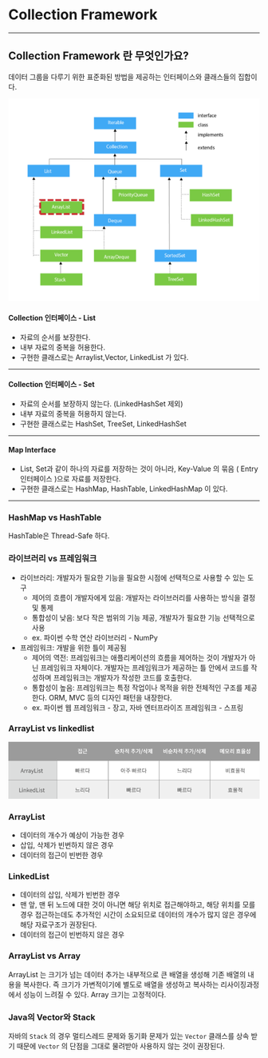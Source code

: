 
# Collection Framework

---
## Collection Framework 란 무엇인가요?
데이터 그룹을 다루기 위한 표준화된 방법을 제공하는 인터페이스와 클래스들의 집합이다.

![img_2.png](img_2.png)



#### Collection 인터페이스 - List
* 자료의 순서를 보장한다.
* 내부 자료의 중복을 허용한다.
* 구현한 클래스로는 Arraylist,Vector, LinkedList 가 있다.
---
#### Collection 인터페이스 - Set
* 자료의 순서를 보장하지 않는다. (LinkedHashSet 제외)
* 내부 자료의 중복을 허용하지 않는다.
* 구현한 클래스로는 HashSet, TreeSet, LinkedHashSet
---
#### Map Interface
   * List, Set과 같이 하나의 자료를 저장하는 것이 아니라, Key-Value 의 묶음 ( Entry 인터페이스 )으로 자료를 저장한다.
  * 구현한 클래스로는 HashMap, HashTable, LinkedHashMap 이 있다.
---

### HashMap vs HashTable
HashTable은 Thread-Safe 하다.

### 라이브러리 vs 프레임워크
* 라이브러리: 개발자가 필요한 기능을 필요한 시점에 선택적으로 사용할 수 있는 도구 
  * 제어의 흐름이 개발자에게 있음: 개발자는 라이브러리를 사용하는 방식을 결정 및 통제
  * 통합성이 낮음: 보다 작은 범위의 기능 제공, 개발자가 필요한 기능 선택적으로 사용
  * ex. 파이썬 수학 연산 라이브러리 - NumPy
* 프레임워크: 개발을 위한 틀이 제공됨
  * 제어의 역전: 프레임워크는 애플리케이션의 흐름을 제어하는 것이 개발자가 아닌 프레임워크 자체이다. 개발자는 프레임워크가 제공하는 틀 안에서 코드를 작성하며 프레임워크는 
개발자가 작성한 코드를 호출한다.
  * 통합성이 높음: 프레임워크는 특정 작업이나 목적을 위한 전체적인 구조를 제공한다. ORM, MVC 등의 디자인 패턴을 내장한다.
  * ex. 파이썬 웹 프레임워크 - 장고, 자바 엔터프라이즈 프레임워크 - 스프링

### ArrayList vs linkedlist
![img_3.png](img_3.png)
### ArrayList 
* 데이터의 개수가 예상이 가능한 경우
* 삽입, 삭제가 빈번하지 않은 경우
* 데이터의 접근이 빈번한 경우

### LinkedList
* 데이터의 삽입, 삭제가 빈번한 경우 
* 맨 앞, 맨 뒤 노드에 대한 것이 아니면 해당 위치로 접근해야하고, 해당 위치를
모를 경우 접근하는데도 추가적인 시간이 소요되므로 데이터의 개수가 많지 않은 경우에 해당 자료구조가 권장된다.
* 데이터의 접근이 빈번하지 않은 경우



### ArrayList vs Array 
ArrayList 는 크기가 넘는 데이터 추가는 내부적으로 큰 배열을 생성해 기존 배열의 내용을 복사한다. 즉 크기가 가변적이기에 별도로 배열을 생성하고 복사하는 리사이징과정에서 성능이 느려질 수 있다.
Array 크기는 고정적이다.

### Java의 Vector와 Stack
자바의 ```Stack``` 의 경우 멀티스레드 문제와 동기화 문제가 있는 ```Vector``` 클래스를 상속 받기 때문에 ```Vector``` 의 단점을 그대로 물려받아 사용하지 않는 것이 권장된다.
